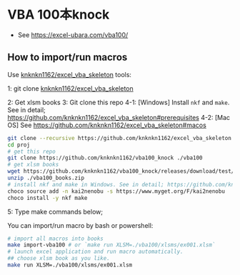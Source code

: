 # VBA 100本knock

+ See https://excel-ubara.com/vba100/

## How to import/run macros

Use [knknkn1162/excel_vba_skeleton](https://github.com/knknkn1162/excel_vba_skeleton#macos) tools:

1: git clone [knknkn1162/excel_vba_skeleton](https://github.com/knknkn1162/excel_vba_skeleton#macos)

2: Get xlsm books
3: Git clone this repo
4-1: \[Windows\] Install `nkf` and `make`. See in detail; https://github.com/knknkn1162/excel_vba_skeleton#prerequisites
4-2: \[Mac OS\] See https://github.com/knknkn1162/excel_vba_skeleton#macos

```sh
git clone --recursive https://github.com/knknkn1162/excel_vba_skeleton ./proj
cd proj
# get this repo
git clone https://github.com/knknkn1162/vba100_knock ./vba100
# get xlsm books
wget https://github.com/knknkn1162/vba100_knock/releases/download/test/vba100_books.zip
unzip ./vba100_books.zip
# install nkf and make in Windows. See in detail; https://github.com/knknkn1162/excel_vba_skeleton
choco source add -n kai2nenobu -s https://www.myget.org/F/kai2nenobu
choco install -y nkf make
```

5: Type make commands below;

You can import/run macro by bash or powershell:

```sh
# import all macros into books
make import-vba100 # or `make run XLSM=./vba100/xlsms/ex001.xlsm`
# launch excel application and run macro automatically.
## choose xlsm book as you like.
make run XLSM=./vba100/xlsms/ex001.xlsm
```
